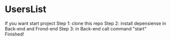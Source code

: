 # UsersList

If you want start project
Step 1: clone this repo
Step 2: install depensiense in Back-end and Frond-end
Step 3: in Back-end call command "start"
Finished!
